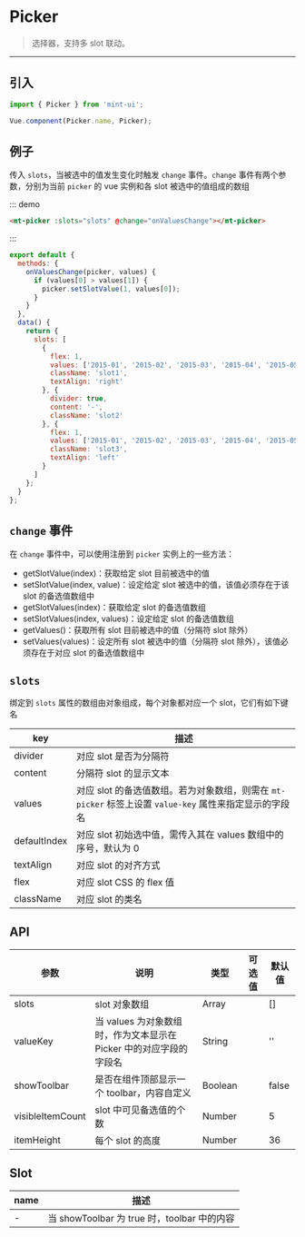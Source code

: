 # Picker

> 选择器，支持多 slot 联动。

-------------

## 引入

```javascript
import { Picker } from 'mint-ui';

Vue.component(Picker.name, Picker);
```

## 例子

传入 `slots`，当被选中的值发生变化时触发 `change` 事件。`change` 事件有两个参数，分别为当前 `picker` 的 vue 实例和各 slot 被选中的值组成的数组

::: demo
```html
<mt-picker :slots="slots" @change="onValuesChange"></mt-picker>
```
:::

```javascript
export default {
  methods: {
    onValuesChange(picker, values) {
      if (values[0] > values[1]) {
        picker.setSlotValue(1, values[0]);
      }
    }
  },
  data() {
    return {
      slots: [
        {
          flex: 1,
          values: ['2015-01', '2015-02', '2015-03', '2015-04', '2015-05', '2015-06'],
          className: 'slot1',
          textAlign: 'right'
        }, {
          divider: true,
          content: '-',
          className: 'slot2'
        }, {
          flex: 1,
          values: ['2015-01', '2015-02', '2015-03', '2015-04', '2015-05', '2015-06'],
          className: 'slot3',
          textAlign: 'left'
        }
      ]
    };
  }
};
```

## `change` 事件

在 `change` 事件中，可以使用注册到 `picker` 实例上的一些方法：
*  getSlotValue(index)：获取给定 slot 目前被选中的值
*  setSlotValue(index, value)：设定给定 slot 被选中的值，该值必须存在于该 slot 的备选值数组中
*  getSlotValues(index)：获取给定 slot 的备选值数组
*  setSlotValues(index, values)：设定给定 slot 的备选值数组
*  getValues()：获取所有 slot 目前被选中的值（分隔符 slot 除外）
*  setValues(values)：设定所有 slot 被选中的值（分隔符 slot 除外），该值必须存在于对应 slot 的备选值数组中

## `slots`

绑定到 `slots` 属性的数组由对象组成，每个对象都对应一个 slot，它们有如下键名

| key | 描述 |
|------|--------|
| divider | 对应 slot 是否为分隔符 |
| content | 分隔符 slot 的显示文本 |
| values | 对应 slot 的备选值数组。若为对象数组，则需在 `mt-picker` 标签上设置 `value-key` 属性来指定显示的字段名 |
| defaultIndex | 对应 slot 初始选中值，需传入其在 values 数组中的序号，默认为 0 |
| textAlign | 对应 slot 的对齐方式 |
| flex | 对应 slot CSS 的 flex 值|
| className | 对应 slot 的类名 |

## API
| 参数 | 说明 | 类型 | 可选值 | 默认值 |
|------|-------|---------|-------|--------|
| slots | slot 对象数组 | Array | | [] |
| valueKey | 当 values 为对象数组时，作为文本显示在 Picker 中的对应字段的字段名 | String | | '' |
| showToolbar | 是否在组件顶部显示一个 toolbar，内容自定义 | Boolean | | false |
| visibleItemCount | slot 中可见备选值的个数 | Number | | 5 |
| itemHeight | 每个 slot 的高度 | Number | | 36 |

## Slot
| name | 描述 |
|------|--------|
| - | 当 showToolbar 为 true 时，toolbar 中的内容|
